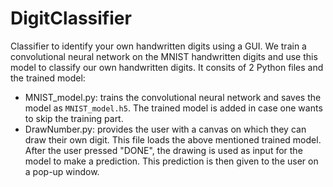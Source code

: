 # DigitClassifier
Classifier to identify your own handwritten digits using a GUI. We train a convolutional neural network on the MNIST handwritten digits and use this model to classify our own handwritten digits. 
It consits of 2 Python files and the trained model:

* MNIST_model.py: trains the convolutional neural network and saves the model as `MNIST_model.h5`. The trained model is added in case one wants to skip the training part.
* DrawNumber.py: provides the user with a canvas on which they can draw their own digit. This file loads the above mentioned trained model. After the user pressed "DONE", the drawing is used as input for the model to make a prediction. This prediction is then given to the user on a pop-up window. 

